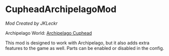 # CupheadArchipelagoMod

*Mod Created by JKLeckr*

Archipelago World: [Archipelago Cuphead](https://github.com/JKLeckr/Archipelago/tree/cuphead)

This mod is designed to work with Archipelago, but it also adds extra features to the game as well. Parts can be enabled or disabled in the config.
